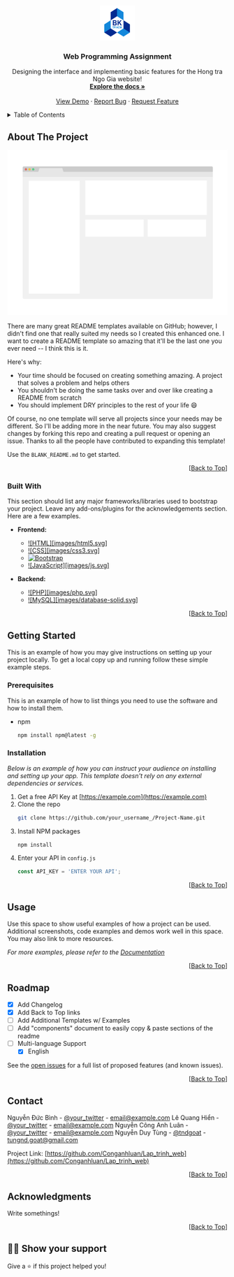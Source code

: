 <!-- HCMUT LOGO -->
<div align="center">
  <a href="https://github.com/Conganhluan/Lap_trinh_web">
    <img src="images/logo_hcmut.png" alt="Logo" width="80" height="80">
  </a>

  <h3 align="center">Web Programming Assignment</h3>

  <p align="center">
    Designing the interface and implementing basic features for the Hong tra Ngo Gia website!
    <br />
    <a href="link_report"><strong>Explore the docs »</strong></a>
    <br />
    <br />
    <a href="link_demo">View Demo</a>
    ·
    <a href="https://github.com/Conganhluan/Lap_trinh_web/issues">Report Bug</a>
    ·
    <a href="https://github.com/Conganhluan/Lap_trinh_web/issues">Request Feature</a>
  </p>
</div>

<!-- TABLE OF CONTENTS -->
<details>
  <summary>Table of Contents</summary>
  <ol>
    <li>
      <a href="#about-the-project">About The Project</a>
      <ul>
        <li><a href="#built-with">Built With</a></li>
      </ul>
    </li>
    <li>
      <a href="#getting-started">Getting Started</a>
      <ul>
        <li><a href="#prerequisites">Prerequisites</a></li>
        <li><a href="#installation">Installation</a></li>
      </ul>
    </li>
    <li><a href="#usage">Usage</a></li>
    <li><a href="#roadmap">Roadmap</a></li>
    <li><a href="#contact">Contact</a></li>
    <li><a href="#acknowledgments">Acknowledgments</a></li>
  </ol>
</details>



<!-- ABOUT THE PROJECT -->
## About The Project

[![Product Name Screen Shot][product-screenshot]](https://example.com)

There are many great README templates available on GitHub; however, I didn't find one that really suited my needs so I created this enhanced one. I want to create a README template so amazing that it'll be the last one you ever need -- I think this is it.

Here's why:
* Your time should be focused on creating something amazing. A project that solves a problem and helps others
* You shouldn't be doing the same tasks over and over like creating a README from scratch
* You should implement DRY principles to the rest of your life :smile:

Of course, no one template will serve all projects since your needs may be different. So I'll be adding more in the near future. You may also suggest changes by forking this repo and creating a pull request or opening an issue. Thanks to all the people have contributed to expanding this template!

Use the `BLANK_README.md` to get started.

<p align="right">[<a href="#readme-top">Back to Top</a>]</p>



### Built With

This section should list any major frameworks/libraries used to bootstrap your project. Leave any add-ons/plugins for the acknowledgements section. Here are a few examples.

* **Frontend:**
  * [![HTML][images/html5.svg]][HTML-url]
  * [![CSS][images/css3.svg]][CSS-url]
  * [![Bootstrap][Bootstrap.com]][Bootstrap-url]
  * [![JavaScript][images/js.svg]][JavaScript-url]

* **Backend:**
  * [![PHP][images/php.svg]][PHP-url]
  * [![MySQL][images/database-solid.svg]][MySQL-url]

<p align="right">[<a href="#readme-top">Back to Top</a>]</p>



<!-- GETTING STARTED -->
## Getting Started

This is an example of how you may give instructions on setting up your project locally.
To get a local copy up and running follow these simple example steps.

### Prerequisites

This is an example of how to list things you need to use the software and how to install them.
* npm
  ```sh
  npm install npm@latest -g
  ```

### Installation

_Below is an example of how you can instruct your audience on installing and setting up your app. This template doesn't rely on any external dependencies or services._

1. Get a free API Key at [https://example.com](https://example.com)
2. Clone the repo
   ```sh
   git clone https://github.com/your_username_/Project-Name.git
   ```
3. Install NPM packages
   ```sh
   npm install
   ```
4. Enter your API in `config.js`
   ```js
   const API_KEY = 'ENTER YOUR API';
   ```

<p align="right">[<a href="#readme-top">Back to Top</a>]</p>



<!-- USAGE EXAMPLES -->
## Usage

Use this space to show useful examples of how a project can be used. Additional screenshots, code examples and demos work well in this space. You may also link to more resources.

_For more examples, please refer to the [Documentation](https://example.com)_

<p align="right">[<a href="#readme-top">Back to Top</a>]</p>


<!-- ROADMAP -->
## Roadmap

- [x] Add Changelog
- [x] Add Back to Top links
- [ ] Add Additional Templates w/ Examples
- [ ] Add "components" document to easily copy & paste sections of the readme
- [ ] Multi-language Support
    - [x] English

See the [open issues](https://github.com/othneildrew/Best-README-Template/issues) for a full list of proposed features (and known issues).

<p align="right">[<a href="#readme-top">Back to Top</a>]</p>


<!-- CONTACT -->
## Contact
Nguyễn Đức Bình - [@your_twitter](https://github.com/binhnguyen3816) - email@example.com
Lê Quang Hiển - [@your_twitter](https://github.com/hienlq16103) - email@example.com
Nguyễn Công Anh Luân - [@your_twitter](https://github.com/Conganhluan) - email@example.com
Nguyễn Duy Tùng - [@tndgoat](https://github.com/tndgoat) - tungnd.goat@gmail.com

Project Link: [https://github.com/Conganhluan/Lap_trinh_web](https://github.com/Conganhluan/Lap_trinh_web)

<p align="right">[<a href="#readme-top">Back to Top</a>]</p>


<!-- ACKNOWLEDGMENTS -->
## Acknowledgments

Write somethings!

<p align="right">[<a href="#readme-top">Back to Top</a>]</p>

## :man_astronaut: Show your support

Give a ⭐️ if this project helped you!



<!-- MARKDOWN LINKS & IMAGES -->
[product-screenshot]: images/screenshot.png

[HTML-url]: https://www.w3schools.com/html/default.asp
[CSS-url]: https://www.w3schools.com/css/default.asp
[Bootstrap.com]: https://img.shields.io/badge/Bootstrap-563D7C?style=for-the-badge&logo=bootstrap&logoColor=white
[Bootstrap-url]: https://getbootstrap.com
[JavaScript-url]: https://www.w3schools.com/js/default.asp
[PHP-url]: https://www.php.net/
[MySQL-url]: https://www.mysql.com/

